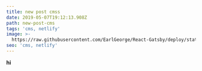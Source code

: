 ```yaml
---
title: new post cmss
date: 2019-05-07T19:12:13.908Z
path: new-post-cms
tags: 'cms, netlify'
image: >-
  https://raw.githubusercontent.com/EarlGeorge/React-Gatsby/deploy/static/assets/794306_884f.jpg
seo: 'cms, netlify'
---
```

**hi**
